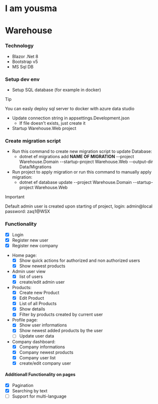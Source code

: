 # I am yousma

# Warehouse

### Technology

 - Blazor .Net 8
 - Bootstrap v5
 - MS Sql DB

### Setup dev env
 - Setup SQL database (for example in docker)
   
 > [!TIP]
 > You can easly deploy sql server to docker with azure data studio

 - Update connection string in appsettings.Development.json
   - If file doesn't exists, just create it
 - Startup Warehouse.Web project

### Create migration script
 - Run this command to create new migration script to update Database:
   - dotnet ef migrations add **NAME OF MIGRATION** --project Warehouse.Domain --startup-project Warehouse.Web --output-dir Data/Migrations
 - Run project to apply migration or run this command to manually apply migration:
   - dotnet ef database update --project Warehouse.Domain --startup-project Warehouse.Web

> [!IMPORTANT]
> Default admin user is created upon starting of project, login: admin@local password: zaq1@WSX


### Functionality
 - [x] Login
 - [x] Register new user
 - [x] Register new company
 - Home page:
   - [x] Show quick actions for authorized and non authorized users
   - [x] Show newest products
 - Admin user view
   - [x] list of users
   - [x] create/edit admin user
 - Products:
   - [x] Create new Product
   - [x] Edit Product
   - [x] List of all Products
   - [x] Show details
   - [x] Filter by products created by current user
 - Profile page:
   - [x] Show user informations
   - [x] Show newest added products by the user
   - [ ] Update user data 
 - Company dashboard:
   - [x] Company informations
   - [x] Company newest products
   - [x] Company user list
   - [x] create/edit company user

 #### Additionall Functionality on pages
 - [x] Pagination
 - [x] Searching by text
 - [ ] Support for multi-language
